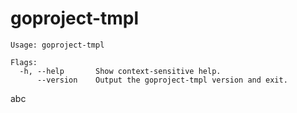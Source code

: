 # goproject-tmpl

<!--- everything between the next line and the "end usage output" comment is generated by script/generate-readme --->
<!--- start usage output --->

```
Usage: goproject-tmpl

Flags:
  -h, --help       Show context-sensitive help.
      --version    Output the goproject-tmpl version and exit.
```

abc

<!--- end usage output --->
